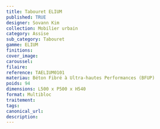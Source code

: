 ```yaml
---
title: Tabouret ELIUM
published: TRUE
designer: Sovann Kim
collection: Mobilier urbain
category: Assise
sub_category: Tabouret
gamme: ELIUM
finitions: 
cover_image: 
caroussel: 
filaire: 
reference: TAELIUM0101
materiau: Béton Fibré à Ultra-hautes Performances (BFUP)
poids: 94
dimensions: L500 x P500 x H540
format: Multibloc
traitement: 
tags: 
canonical_url: 
description: 
---
```

